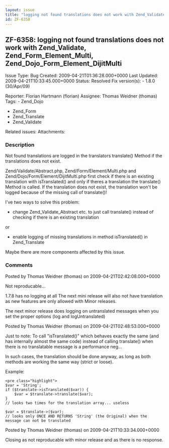 ```yaml
---
layout: issue
title: "logging not found translations does not work with Zend_Validate, Zend_Form_Element_Multi, Zend_Dojo_Form_Element_DijitMulti"
id: ZF-6358
---
```


ZF-6358: logging not found translations does not work with Zend\_Validate, Zend\_Form\_Element\_Multi, Zend\_Dojo\_Form\_Element\_DijitMulti
--------------------------------------------------------------------------------------------------------------------------------------------

 Issue Type: Bug Created: 2009-04-21T01:36:28.000+0000 Last Updated: 2009-04-21T10:33:45.000+0000 Status: Resolved Fix version(s): - 1.8.0 (30/Apr/09)
 
 Reporter:  Florian Hartmann (florian)  Assignee:  Thomas Weidner (thomas)  Tags: - Zend\_Dojo
- Zend\_Form
- Zend\_Translate
- Zend\_Validate
 
 Related issues: 
 Attachments: 
### Description

Not found translations are logged in the translators translate() Method if the translations does not exist.

Zend/Validate/Abstract.php, Zend/Form/Element/Multi.php and Zend/Dojo/Form/Element/DijitMulti.php first check if there is an existing translation with isTranslated() and only if theres a translation the translate() Method is called. If the translation does not exist, the translation won't be logged because of the missing call of translate()!

I've two ways to solve this problem:

- change Zend\_Validate\_Abstract etc. to just call translate() instead of checking if there is an existing translation

or

- enable logging of missing translations in method isTranslated() in Zend\_Translate

Maybe there are more components affected by this issue.

 

 

### Comments

Posted by Thomas Weidner (thomas) on 2009-04-21T02:42:08.000+0000

Not reproducable...

1.7.8 has no logging at all The next mini release will also not have translation as new features are only allowed with Minor releases.

The next minor release does logging on untranslated messages when you set the proper options (log and logUntranslated)

 

 

Posted by Thomas Weidner (thomas) on 2009-04-21T02:48:53.000+0000

Just to note: To call "isTranslated()" which behaves exactly the same (and has internally almost the same code) instead of calling translate() when there is no translatable message is a performance neg...

In such cases, the translation should be done anyway, as long as both methods are working the same way (strict or loose).

Example:

 
    <pre class="highlight">
    $var = 'String';
    if ($translate->isTranslated($var)) {
        $var = $translate->translate($var);
    }
    // looks two times for the translation array... useless
    
    $var = $translate->($var);
    // looks only ONCE AND RETURNS 'String' (the Original) when the message can not be translated


 

 

Posted by Thomas Weidner (thomas) on 2009-04-21T10:33:34.000+0000

Closing as not reproducable with minor release and as there is no response.

 

 